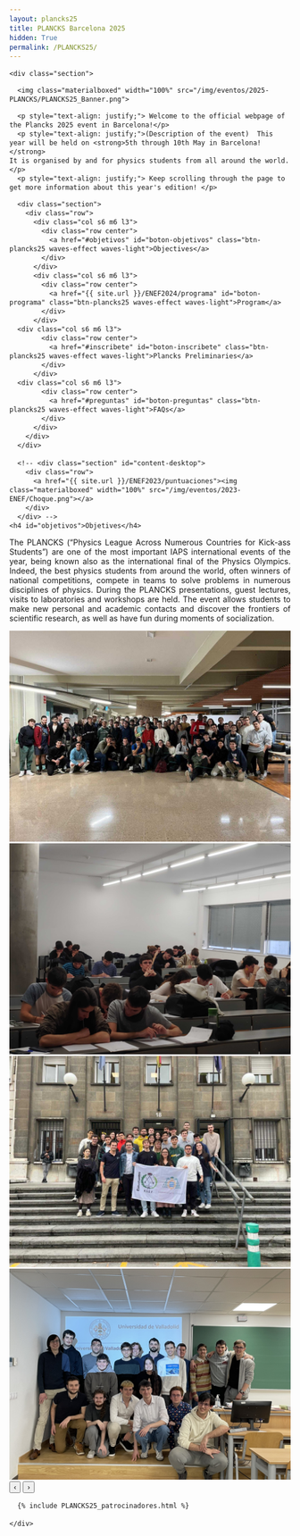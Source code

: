 ```yaml
---
layout: plancks25
title: PLANCKS Barcelona 2025
hidden: True
permalink: /PLANCKS25/
---
```


<!-- Enlazamos el archivo CSS del carrusel -->
<link rel="stylesheet" href="/css/carousel.css">

<div class="no-pad-top" id="index-page">
  <div class="container">
  
    <div class="section">


<!-- BANNER -->
      <img class="materialboxed" width="100%" src="/img/eventos/2025-PLANCKS/PLANCKS25_Banner.png">

<!-- INTRODUCCIÓN -->

      <p style="text-align: justify;"> Welcome to the official webpage of the Plancks 2025 event in Barcelona!</p>
      <p style="text-align: justify;">(Description of the event)  This year will be held on <strong>5th through 10th May in Barcelona! </strong>
	It is organised by and for physics students from all around the world.</p>
      <p style="text-align: justify;"> Keep scrolling through the page to get more information about this year's edition! </p>

<!-- BOTONES -->
      <div class="section">
        <div class="row">
          <div class="col s6 m6 l3">
            <div class="row center">
              <a href="#objetivos" id="boton-objetivos" class="btn-plancks25 waves-effect waves-light">Objectives</a>
            </div>
          </div>
          <div class="col s6 m6 l3">
            <div class="row center">
              <a href="{{ site.url }}/ENEF2024/programa" id="boton-programa" class="btn-plancks25 waves-effect waves-light">Program</a>
            </div>
          </div>
	  <div class="col s6 m6 l3">
            <div class="row center">
              <a href="#inscribete" id="boton-inscribete" class="btn-plancks25 waves-effect waves-light">Plancks Preliminaries</a> 	      
            </div>
          </div>
	  <div class="col s6 m6 l3">
            <div class="row center">
              <a href="#preguntas" id="boton-preguntas" class="btn-plancks25 waves-effect waves-light">FAQs</a>
            </div>
          </div>
        </div>
      </div>

      <!-- <div class="section" id="content-desktop">
        <div class="row">
          <a href="{{ site.url }}/ENEF2023/puntuaciones"><img class="materialboxed" width="100%" src="/img/eventos/2023-ENEF/Choque.png"></a>
        </div>
      </div> -->
	<h4 id="objetivos">Objetives</h4>
<!-- OBJETIVOS -->

<p style="text-align: justify;"> The PLANCKS (“Physics League Across Numerous Countries for Kick-ass Students”) are one of the most important IAPS international events of the year, being known also as the international final of the Physics Olympics. Indeed, the best physics students from around the world, often winners of national competitions, compete in teams to solve problems in numerous disciplines of physics. During the PLANCKS presentations, guest lectures, visits to laboratories and workshops are held. The event allows students to make new personal and academic contacts and discover the frontiers of scientific research, as well as have fun during moments of socialization. </p>
<!-- FOTOS 
      <div class="section" id="content-desktop">
        <div class="row">
          <div class="col s12 m12 l12">
            <div class="row center">
              <img class="materialboxed" width="100%" src="/img/eventos/2024-ENEF/Galeria/ENEF23GaleriaBig.png">
            </div>
          </div>
        </div>
      </div>
      <div class="section" id="content-mobile">
        <div class="row">
          <div class="col s12 m12 l12">
            <div class="row center">
              <img class="materialboxed" width="100%" src="/img/eventos/2024-ENEF/Galeria/ENEF23GaleriaSmall.png">
            </div>
          </div>
        </div>
      </div>
-->
<!-- CARRUSEL DE FOTOS -->
      <div class="carousel-container">
    <div class="carousel">
        <div class="carousel-item active">
            <img src="/img/eventos/2025-PLANCKS/FotosPrelis/prelis1.jpg" alt="Imagen 1">
        </div>
        <div class="carousel-item">
            <img src="/img/eventos/2025-PLANCKS/FotosPrelis/prelis2.jpg" alt="Imagen 2">
        </div>
        <div class="carousel-item">
            <img src="/img/eventos/2025-PLANCKS/FotosPrelis/prelis3.jpg" alt="Imagen 3">
        </div>
	<div class="carousel-item">
            <img src="/img/eventos/2025-PLANCKS/FotosPrelis/prelis4.jpeg" alt="Imagen 4">
        </div>
    </div>
    <button class="prev">‹</button>
    <button class="next">›</button>
</div>


<!-- PROGRAMA
      <div class="section">
        <h4 id="programa">Programa</h4>
	<p style="text-align: justify;">Durante el ENEF contaremos con las mejores oportunidades de networking, divulgación y desarrollo profesional. Tendremos ponencias científicas, talleres de desarrollo profesional, visitas a laboratorios, oportunidades de networking, feria de empresas, concursos de presentaciones... combinado con actividades lúdicas y culturales.</p>
	<div class="col s6 m6 l3">
          <div class="row center">
            <a href="{{ site.url }}/PLANCKS25/program" id="boton-programa" class="btn-plancks25">Get to know the provisional program!</a>
          </div>
        </div>
      </div> 
-->
	  
<!-- SPONSORS -->
      {% include PLANCKS25_patrocinadores.html %}
	  
    </div>
	   
    
  </div>
</div>
